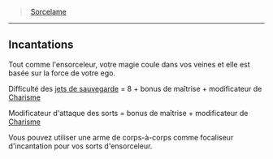 ﻿---
!GenericItem
Name: Incantations
Id: fighter_spellblade_hd.md#incantations
ParentLink: fighter_spellblade_hd.md#sorcelame
ParentName: Sorcelame
NameLevel: 2
Attributes:
  Name: Incantations
  Markdown: >+
    ## <!--Name-->Incantations<!--/Name-->


    Tout comme l'ensorceleur, votre magie coule dans vos veines et elle est basée sur la force de votre ego.


    Difficulté des [jets de sauvegarde](hd_abilities_jets_de_sauvegarde.md) = 8 + bonus de maîtrise + modificateur de [Charisme](hd_abilities_charisma.md)


    Modificateur d'attaque des sorts = bonus de maîtrise + modificateur de [Charisme](hd_abilities_charisma.md)


    Vous pouvez utiliser une arme de corps-à-corps comme focaliseur d'incantation pour vos sorts d'ensorceleur.

AttributesDictionary: >+
  Name: Incantations

  Markdown: >+

    ## <!--Name-->Incantations<!--/Name-->





    Tout comme l'ensorceleur, votre magie coule dans vos veines et elle est basée sur la force de votre ego.





    Difficulté des [jets de sauvegarde](hd_abilities_jets_de_sauvegarde.md) = 8 + bonus de maîtrise + modificateur de [Charisme](hd_abilities_charisma.md)





    Modificateur d'attaque des sorts = bonus de maîtrise + modificateur de [Charisme](hd_abilities_charisma.md)





    Vous pouvez utiliser une arme de corps-à-corps comme focaliseur d'incantation pour vos sorts d'ensorceleur.



---
> [Sorcelame](hd_fighter_spellblade.md)

---

## Incantations

Tout comme l'ensorceleur, votre magie coule dans vos veines et elle est basée sur la force de votre ego.

Difficulté des [jets de sauvegarde](hd_abilities_jets_de_sauvegarde.md) = 8 + bonus de maîtrise + modificateur de [Charisme](hd_abilities_charisma.md)

Modificateur d'attaque des sorts = bonus de maîtrise + modificateur de [Charisme](hd_abilities_charisma.md)

Vous pouvez utiliser une arme de corps-à-corps comme focaliseur d'incantation pour vos sorts d'ensorceleur.

